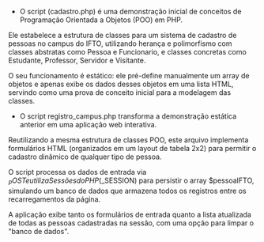 * O script (cadastro.php) é uma demonstração inicial de conceitos de Programação Orientada a Objetos (POO) em PHP.

Ele estabelece a estrutura de classes para um sistema de cadastro de pessoas no campus do IFTO, utilizando herança e polimorfismo com classes abstratas como Pessoa e Funcionario, e classes concretas como Estudante, Professor, Servidor e Visitante. 

O seu funcionamento é estático: ele pré-define manualmente um array de objetos e apenas exibe os dados desses objetos em uma lista HTML, servindo como uma prova de conceito inicial para a modelagem das classes.

* O script registro_campus.php transforma a demonstração estática anterior em uma aplicação web interativa. 

Reutilizando a mesma estrutura de classes POO, este arquivo implementa formulários HTML (organizados em um layout de tabela 2x2) para permitir o cadastro dinâmico de qualquer tipo de pessoa. 

O script processa os dados de entrada via $_POST e utiliza Sessões do PHP ($_SESSION) para persistir o array $pessoaIFTO, simulando um banco de dados que armazena todos os registros entre os recarregamentos da página. 

A aplicação exibe tanto os formulários de entrada quanto a lista atualizada de todas as pessoas cadastradas na sessão, com uma opção para limpar o "banco de dados".
